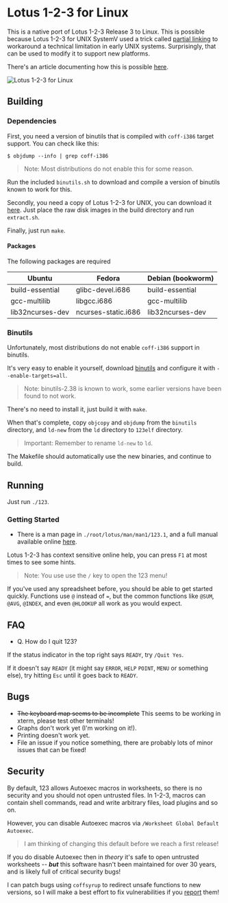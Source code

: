 # Lotus 1-2-3 for Linux

This is a native port of Lotus 1-2-3 Release 3 to Linux. This is possible
because Lotus 1-2-3 for UNIX SystemV used a trick called [partial
linking](https://sourceware.org/binutils/docs-2.38/ld/Options.html#:~:text=This%20is%20often%20called%20partial%20linking.) to workaround a technical limitation in early UNIX systems. Surprisingly, that can be used to modify it to support new platforms.

There's an article documenting how this is possible
[here](https://lock.cmpxchg8b.com/linux123.html).

![Lotus 1-2-3 for Linux](https://lock.cmpxchg8b.com/img/123linux.png)

## Building

### Dependencies

First, you need a version of binutils that is compiled with `coff-i386` target
support. You can check like this:

```
$ objdump --info | grep coff-i386
```

> Note: Most distributions do not enable this for some reason.

Run the included `binutils.sh` to download and compile a version of binutils known to work for this.

Secondly, you need a copy of Lotus 1-2-3 for UNIX, you can download it
[here](https://archive.org/details/123-unix). Just place the raw disk images in 
the build directory and run `extract.sh`.

Finally, just run `make`.

#### Packages

The following packages are required

| Ubuntu              | Fedora              | Debian (bookworm)
| ------------------- | ------------------- | -------------------
| build-essential     | glibc-devel.i686    | build-essential
| gcc-multilib        | libgcc.i686         | gcc-multilib
| lib32ncurses-dev    | ncurses-static.i686 | lib32ncurses-dev

### Binutils

Unfortunately, most distributions do not enable `coff-i386` support in binutils.

It's very easy to enable it yourself, download [binutils](https://www.gnu.org/software/binutils/) and configure it with `--enable-targets=all`.

> Note: binutils-2.38 is known to work, some earlier versions have been found to not work.

There's no need to install it, just build it with `make`.

When that's complete, copy `objcopy` and `objdump` from the `binutils` directory, and `ld-new` from the `ld` directory to `123elf` directory.

> Important: Remember to rename `ld-new` to `ld`.

The Makefile should automatically use the new binaries, and continue to build.

## Running

Just run `./123`.

### Getting Started

- There is a man page in `./root/lotus/man/man1/123.1`, and a full manual available online [here](https://archive.org/details/lotus-1-2-3-release-3.1-reference/Lotus%201-2-3%20Release%203.1%20-%20Tutorial).

Lotus 1-2-3 has context sensitive online help, you can press `F1` at most times to see some hints.

> Note: You use use the `/` key to open the 123 menu!

If you've used any spreadsheet before, you should be able to get started
quickly. Functions use `@` instead of `=`, but the common functions like
`@SUM`, `@AVG`, `@INDEX`, and even `@HLOOKUP` all work as you would expect.

## FAQ

- Q. How do I quit 123?

If the status indicator in the top right says `READY`, try `/Quit Yes`.

If it doesn't say `READY` (it might say `ERROR`, `HELP` `POINT`, `MENU` or
something else), try hitting `Esc` until it goes back to `READY`.

## Bugs

- ~~The keyboard map seems to be incomplete~~ This seems to be working in xterm, please test other terminals!
- Graphs don't work yet (I'm working on it!).
- Printing doesn't work yet.
- File an issue if you notice something, there are probably lots of minor issues that can be fixed!

## Security

By default, 123 allows Autoexec macros in worksheets, so there is no security
and you should not open untrusted files. In 1-2-3, macros can contain shell
commands, read and write arbitrary files, load plugins and so on.

However, you can disable Autoexec macros via `/Worksheet Global Default Autoexec`.

> I am thinking of changing this default before we reach a first release!

If you do disable Autoexec then in *theory* it's safe to open untrusted
worksheets -- ***but*** this software hasn't been maintained for over 30 years,
and is likely full of critical security bugs!

I can patch bugs using `coffsyrup` to redirect unsafe functions to new
versions, so I will make a best effort to fix vulnerabilities if you
[report](https://github.com/taviso/123elf/issues) them!

